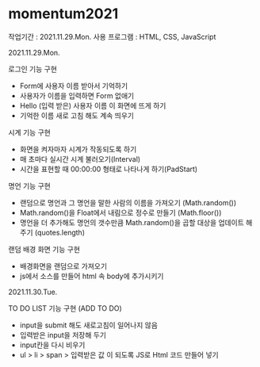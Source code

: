 # momentum2021
 
 작업기간 : 2021.11.29.Mon.
 사용 프로그램 : HTML, CSS, JavaScript
 
 2021.11.29.Mon.
 
 로그인 기능 구현
  - Form에 사용자 이름 받아서 기억하기
  - 사용자가 이름을 입력하면 Form 없애기
  - Hello (입력 받은) 사용자 이름 이 화면에 뜨게 하기
  - 기억한 이름 새로 고침 해도 계속 띄우기 
 
 
 시계 기능 구현
  - 화면을 켜자마자 시계가 작동되도록 하기 
  - 매 초마다 실시간 시계 불러오기(Interval)
  - 시간을 표현할 때 00:00:00 형태로 나타나게 하기(PadStart)


 명언 기능 구현
  - 랜덤으로 명언과 그 명언을 말한 사람의 이름을 가져오기 (Math.random())
  - Math.random()을 Float에서 내림으로 정수로 만들기 (Math.floor())
  - 명언을 더 추가해도 명언의 갯수만큼 Math.random()을 곱할 대상을 업데이트 해주기 (quotes.length) 


 랜덤 배경 화면 기능 구현
  - 배경화면을 랜덤으로 가져오기
  - js에서 소스를 만들어 html 속 body에 추가시키기


 2021.11.30.Tue.

 TO DO LIST 기능 구현 (ADD TO DO)
  - input을 submit 해도 새로고침이 일어나지 않음
  - 입력받은 input을 저장해 두기
  - input칸을 다시 비우기
  - ul > li > span > 입력받은 값 이 되도록 JS로 Html 코드 만들어 넣기 
 
 
